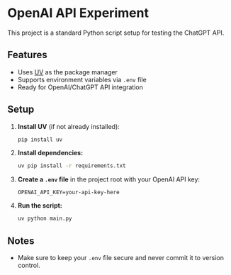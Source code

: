 # OpenAI API Experiment

This project is a standard Python script setup for testing the ChatGPT API.

## Features
- Uses [UV](https://github.com/astral-sh/uv) as the package manager
- Supports environment variables via `.env` file
- Ready for OpenAI/ChatGPT API integration

## Setup

1. **Install UV** (if not already installed):
   ```bash
   pip install uv
   ```
2. **Install dependencies:**
   ```bash
   uv pip install -r requirements.txt
   ```
3. **Create a `.env` file** in the project root with your OpenAI API key:
   ```env
   OPENAI_API_KEY=your-api-key-here
   ```
4. **Run the script:**
   ```bash
   uv python main.py
   ```

## Notes
- Make sure to keep your `.env` file secure and never commit it to version control.
